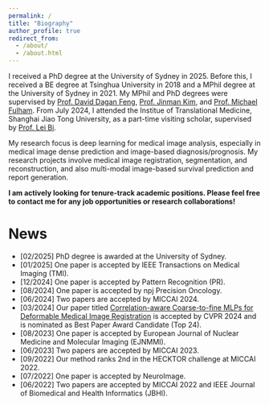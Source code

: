 ```yaml
---
permalink: /
title: "Biography"
author_profile: true
redirect_from: 
  - /about/
  - /about.html
---
```


I received a PhD degree at the University of Sydney in 2025. Before this, I received a BE degree at Tsinghua University in 2018 and a MPhil degree at the University of Sydney in 2021. My MPhil and PhD degrees were supervised by [Prof. David Dagan Feng](https://www.sydney.edu.au/engineering/about/our-people/academic-staff/dagan-feng.html), [Prof. Jinman Kim](https://www.sydney.edu.au/engineering/about/our-people/academic-staff/jinman-kim.html), and [Prof. Michael Fulham](https://www.sydney.edu.au/engineering/about/our-people/academic-staff/michael-fulham.html). From July 2024, I attended the Institue of Translational Medicine, Shanghai Jiao Tong University, as a part-time visiting scholar, supervised by [Prof. Lei Bi](http://lei.bi/).

My research focus is deep learning for medical image analysis, especially in medical image dense prediction and image-based diagnosis/prognosis. My research projects involve medical image registration, segmentation, and reconstruction, and also multi-modal image-based survival prediction and report generation. 

**I am actively looking for tenure-track academic positions. Please feel free to contact me for any job opportunities or research collaborations!**

News
======
* [02/2025] PhD degree is awarded at the University of Sydney.
* [01/2025] One paper is accepted by IEEE Transactions on Medical Imaging (TMI).
* [12/2024] One paper is accepted by Pattern Recognition (PR).
* [08/2024] One paper is accepted by npj Precision Oncology.
* [06/2024] Two papers are accepted by MICCAI 2024.
* [03/2024] Our paper titled [Correlation-aware Coarse-to-fine MLPs for Deformable Medical Image Registration](https://arxiv.org/abs/2406.00123) is accepted by CVPR 2024 and is nominated as Best Paper Award Candidate (Top 24).
* [08/2023] One paper is accepted by European Journal of Nuclear Medicine and Molecular Imaging (EJNMMI).
* [06/2023] Two papers are accepted by MICCAI 2023.
* [09/2022] Our method ranks 2nd in the HECKTOR challenge at MICCAI 2022.
* [07/2022] One paper is accepted by NeuroImage. 
* [06/2022] Two papers are accepted by MICCAI 2022 and IEEE Journal of Biomedical and Health Informatics (JBHI).

